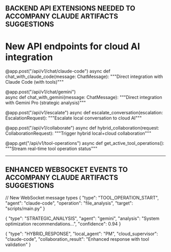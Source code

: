 
## BACKEND API EXTENSIONS NEEDED TO ACCOMPANY CLAUDE ARTIFACTS SUGGESTIONS ##

# New API endpoints for cloud AI integration
@app.post("/api/v1/chat/claude-code")
async def chat_with_claude_code(message: ChatMessage):
    """Direct integration with Claude Code (with tools)"""
    
@app.post("/api/v1/chat/gemini")  
async def chat_with_gemini(message: ChatMessage):
    """Direct integration with Gemini Pro (strategic analysis)"""

@app.post("/api/v1/escalate")
async def escalate_conversation(escalation: EscalationRequest):
    """Escalate local conversation to cloud AI"""

@app.post("/api/v1/collaborate")
async def hybrid_collaboration(request: CollaborationRequest):
    """Trigger hybrid local+cloud collaboration"""

@app.get("/api/v1/tool-operations")
async def get_active_tool_operations():
    """Stream real-time tool operation status"""

---

## ENHANCED WEBSOCKET EVENTS TO ACCOMPANY CLAUDE ARTIFACTS SUGGESTIONS ##

// New WebSocket message types
{
    "type": "TOOL_OPERATION_START",
    "agent": "claude-code",
    "operation": "file_analysis",
    "target": "scripts/main.py"
}

{
    "type": "STRATEGIC_ANALYSIS",
    "agent": "gemini",
    "analysis": "System optimization recommendations...",
    "confidence": 0.94
}

{
    "type": "HYBRID_RESPONSE",
    "local_agent": "PM",
    "cloud_supervisor": "claude-code", 
    "collaboration_result": "Enhanced response with tool validation"
}


